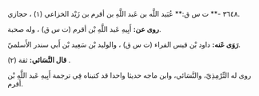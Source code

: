 ٣٦٤٨ -** ت س ق:** عُبَيد اللَّه بن عَبد اللَّهِ بن أقرم بن زَيْد الخزاعي (١) ، حجازي.

**روى عن:** أَبِيهِ عَبد اللَّهِ بْن أقرم (ت س ق) ، وله صحبة.

**رَوَى عَنه:** داود بْن قيس الفراء (ت س ق) ، والوليد بْن سَعِيد بْن أَبي سندر الأَسلميّ.

**قال النَّسَائي:** ثقة (٢) .

روى له التِّرْمِذِيّ، والنَّسَائي، وابن ماجه حديثا واحدا قد كتبناه فِي ترجمة أَبِيهِ عَبد اللَّهِ بْن أقرم.